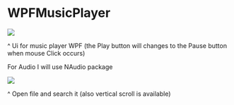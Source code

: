 # WPFMusicPlayer

![](https://media.giphy.com/media/iIALHlnuXJOoDsKIme/giphy.gif)



^ Ui for music player WPF (the Play button will changes to the Pause button when mouse Click occurs) 

For Audio I will use NAudio package

![](https://media.giphy.com/media/RJQHCOO7swlSAZkNeH/giphy.gif)

^ Open file and search it (also vertical scroll is available)
